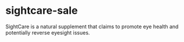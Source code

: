 # sightcare-sale
SightCare is a natural supplement that claims to promote eye health and potentially reverse eyesight issues.
